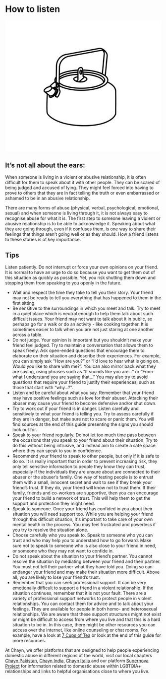 # How to listen

![](../.gitbook/assets/making_a_chayn_chai.gif)

## It’s not all about the ears:

When someone is living in a violent or abusive relationship, it is often difficult for them to speak about it with other people. They can be scared of being judged and accused of lying. They might feel forced into having to prove to others that they are in fact telling the truth or even embarrassed or ashamed to be in an abusive relationship.

There are many forms of abuse \(physical, verbal, psychological, emotional, sexual\) and when someone is living through it, it is not always easy to recognise abuse for what it is. The first step to someone leaving a violent or abusive relationship is to be able to acknowledge it. Speaking about what they are going through, even if it confuses them, is one way to share their feelings that things aren’t going well or as they should. How a friend listens to these stories is of key importance.

## Tips

Listen patiently. Do not interrupt or force your own opinions on your friend. It is normal to have an urge to do so because you want to get them out of this situation as quickly as possible. Yet, you risk shutting them down and stopping them from speaking to you openly in the future.

* Wait and respect the time they take to tell you their story. Your friend may not be ready to tell you everything that has happened to them in the first sitting.
* Be sensitive to the surroundings in which you meet and talk. Try to meet in a quiet place which is neutral enough to help them talk about such difficult issues. Your friend may not want to talk about it in public, so perhaps go for a walk or do an activity - like cooking together. It is sometimes easier to talk when you are not just staring at one another across a table.
* Do not judge. Your opinion is important but you shouldn’t make your friend feel judged. Try to maintain a conversation that allows them to speak freely. Ask open-ended questions that encourage them to elaborate on their situation and describe their experiences. For example, you can simply ask “How are you?” or “I’d love to hear what is going on. Would you like to share with me?”. You can also mirror back what they are saying, using phrases such as “It sounds like you are…” or “From what I understand you are saying that…” You may also try to avoid questions that require your friend to justify their experiences, such as those that start with “why…?”.
* Listen and be careful about what you say. Remember that your friend may have positive feelings such as love for their abuser. Attacking their abuser may cause your friend to become defensive and/or shut down.
* Try to work out if your friend is in danger. Listen carefully and sensitively to what your friend is telling you. Try to assess carefully if they are in danger, but make sure not to scare or panic them. You will find sources at the end of this guide presenting the signs you should look out for.
* Speak to your friend regularly. Do not let too much time pass between the occasions that you speak to your friend about their situation. Try to do this without being intrusive, and instead aim to create a safe space where they can speak to you in confidence.
* Recommend your friend to speak to other people, but only if it is safe to do so. It is really important that in order to prevent increasing risk, they only tell sensitive information to people they know they can trust, especially if the individuals they are unsure about are connected to their abuser or the abuser’s family. One way of testing people is to entrust them with a small, innocent secret and wait to see if they break your friend’s trust. If they do, your friend will know not to trust them. If their family, friends and co-workers are supportive, then you can encourage your friend to build a network of trust. This will help them to get the support and protection they might need.
* Speak to someone. Once your friend has confided in you about their situation you will need support too. While you are helping your friend through this difficult situation, it's important to take care of your own mental health in the process. You may feel frustrated and powerless if you try to resolve the situation alone.
* Choose carefully who you speak to. Speak to someone who you can trust and who may help you to understand how to go forward. Make sure not to speak to someone who is also close to your friend in need, or someone who they may not want to confide in.
* Do not speak about the situation to your friend’s partner. You cannot resolve the situation by mediating between your friend and their partner. You must not tell their partner what they have told you. Doing so can endanger your friend and may make their situation more difficult. Above all, you are likely to lose your friend’s trust.
* Remember that you can seek professional support. It can be very emotionally difficult to support a friend in a violent relationship. If the situation continues, remember that it is not your fault. There are a variety of professional support networks to protect people in violent relationships. You can contact them for advice and to talk about your feelings. They are available for people in both homo- and heterosexual relationships. We are aware that these support structures might not exist or might be difficult to access from where you live and that this is a hard situation to be in. In this case, there might be other resources you can access over the internet, like online counseling or chat rooms. For example, have a look at [7 Cups of Tea](http://www.7cups.com) or look at the end of this guide for more resources.

At Chayn, we offer platforms that are designed to help people experiencing domestic abuse in different regions of the world, visit our local chapters [Chayn Pakistan](http://chaynpakistan.org/), [Chayn India](http://chaynindia.com/), [Chayn Italia ](http://chaynitalia.org/)and our platform [Supernova Project](http://supernovaproject.org/) for information related to domestic abuse within LGBTQIA+ relationships and links to helpful organisations close to where you live.

